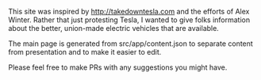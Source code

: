 This site was inspired by http://takedowntesla.com and the efforts of Alex Winter. Rather that just protesting Tesla, I wanted to give folks information about the better, union-made electric vehicles that are available. 

The main page is generated from src/app/content.json to separate content from presentation and to make it easier to edit. 

Please feel free to make PRs with any suggestions you might have. 